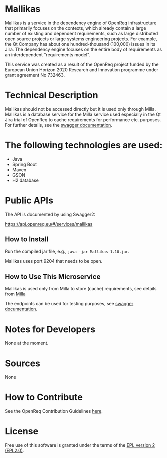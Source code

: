 # Mallikas

Mallikas is a service in the dependency engine of OpenReq infrastructure that primarily focuses on the contexts, which already contain a large number of existing and dependent requirements, such as large distributed open source projects or large systems engineering projects. For example, the Qt Company has about one hundred-thousand (100,000) issues in its Jira. The dependency engine focuses on the entire body of requirements as an interdependent "requirements model".

This service was created as a result of the OpenReq project funded by the European Union Horizon 2020 Research and Innovation programme under grant agreement No 732463.



# Technical Description

Mallikas should not be accessed directly but it is used only through Milla. Mallikas is a database service for the Milla service used especially in the Qt Jira trial of OpenReq to cache requirements for performance etc. purposes. For further details, see the [swagger documentation](https://api.openreq.eu/mallikas/swagger-ui.html).


# The following technologies are used:
- Java
- Spring Boot
- Maven
- GSON
- H2 database


	
# Public APIs

The API is documented by using Swagger2:

https://api.openreq.eu/#/services/mallikas


## How to Install

Run the compiled jar file, e.g., `java -jar Mallikas-1.10.jar`.

Mallikas uses port 9204 that needs to be open. 


## How to Use This Microservice

Mallikas is used only from Milla to store (cache) requirements, see details from [Milla](https://github.com/OpenReqEU/milla/)

The endpoints can be used for testing purposes, see  [swagger documentation](https://api.openreq.eu/mallikas/swagger-ui.html).

# Notes for Developers

None at the moment.

# Sources

None

# How to Contribute

See the OpenReq Contribution Guidelines [here](https://github.com/OpenReqEU/OpenReq/blob/master/CONTRIBUTING.md).

# License

Free use of this software is granted under the terms of the [EPL version 2 (EPL2.0)](https://www.eclipse.org/legal/epl-2.0/).
